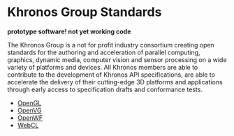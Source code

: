 # Khronos Group Standards

**prototype software! not yet working code**

The Khronos Group is a not for profit industry consortium creating open standards for the authoring and acceleration of parallel computing, graphics, dynamic media, computer vision and sensor processing on a wide variety of platforms and devices. All Khronos members are able to contribute to the development of Khronos API specifications, are able to accelerate the delivery of their cutting-edge 3D platforms and applications through early access to specification drafts and conformance tests.

 - [OpenGL](https://github.com/VenuxSoftware/khronos/tree/master/src/opengl)
 - [OpenVG](https://github.com/VenuxSoftware/khronos/tree/master/src/openvg)
 - [OpenWF](https://github.com/VenuxSoftware/khronos/tree/master/src/openwf)
 - [WebCL](https://github.com/VenuxSoftware/khronos/tree/master/src/webcl)